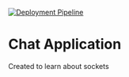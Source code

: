 [![Deployment Pipeline](https://github.com/TheJuanAndOnly99/chat/actions/workflows/pipeline.yml/badge.svg)](https://github.com/TheJuanAndOnly99/chat/actions/workflows/pipeline.yml)

# Chat Application
Created to learn about sockets
